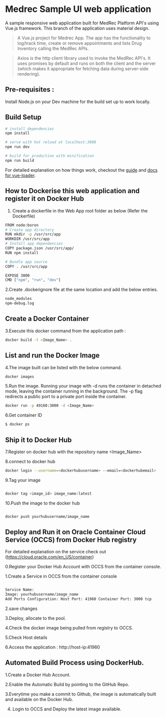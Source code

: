 # Medrec Sample UI web application
A sample responsive web application built for MedRec Platform API's using Vue.js framework. This branch of the application uses material design.


> A Vue.js project for Medrec App. The app has the functionality to log/track time, create or remove appointments and lists Drug Inventory calling the MedRec APIs.

> Axios is the http client library used to invoke the MedRec API's. It uses promises by default and runs on both the client and the server (which makes it appropriate for fetching data during server-side rendering). 

## Pre-requisites :
Install Node.js on your Dev machine for the build set up to work locally.

## Build Setup

```bash
# install dependencies
npm install

# serve with hot reload at localhost:3000
npm run dev

# build for production with minification
npm run build
```

For detailed explanation on how things work, checkout the [guide](http://vuejs-templates.github.io/webpack/) and [docs for vue-loader](http://vuejs.github.io/vue-loader).

## How to Dockerise this web application and register it on Docker Hub
1. Create a dockerfile in the Web App root folder as below (Refer the Dockerfile)

```bash
FROM node:boron
# Create app directory
RUN mkdir -p /usr/src/app
WORKDIR /usr/src/app
# Install app dependencies
COPY package.json /usr/src/app/
RUN npm install

# Bundle app source
COPY . /usr/src/app

EXPOSE 3000
CMD ["npm", "run", "dev"]
```
2.Create .dockerignore file at the same location and add the below entries.

```bash
node_modules
npm-debug.log
```

## Create a Docker Container
3.Execute this docker command from the application path :
```bash
docker build -t <Image_Name> .
```

## List and run the Docker Image
4.The image built can be listed with the below command.

```bash
docker images
```
5.Run the image. Running your image with -d runs the container in detached mode, leaving the container running in the background. The -p flag redirects a public port to a private port inside the container. 

```bash
docker run -p 49160:3000 -d <Image_Name>

```
6.Get container ID

```bash
$ docker ps
```

## Ship it to Docker Hub

7.Register on docker hub with the repository name <Image_Name>

8.connect to docker hub

```bash
docker login --username=<dockerhubusername> --email=<dockerhubemail>

```
9.Tag your image

```bash

docker tag <image_id> image_name:latest

```

10.Push the image to the docker hub

```bash

docker push yourhubusername/image_name

```

## Deploy and Run it on Oracle Container Cloud Service (OCCS) from Docker Hub registry

For detailed explanation on the service check out (https://cloud.oracle.com/en_US/container)

0.Register your Docker Hub Account with OCCS from the container console.

1.Create a Service in OCCS from the container console

```bash

Service Name:
Image: yourhubusername/image_name
Add Ports Configuration: Host Port: 41960 Container Port: 3000 tcp

```

2.save changes

3.Deploy, allocate to the pool.

4.Check the docker image being pulled from registry to OCCS.

5.Check Host details

6.Access the application : http://host-ip:41960


## Automated Build Process using DockerHub.

1.Create a Docker Hub Account.

2.Enable the Automatic Build by pointing to the GitHub Repo.

3.Everytime you make a commit to Github, the image is automatically built and available on the Docker 
Hub.

4. Login to OCCS and Deploy the latest image available.